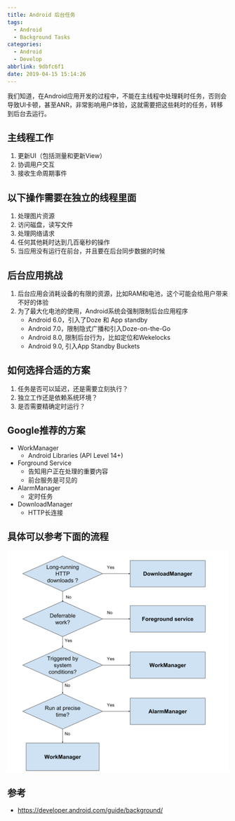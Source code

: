 ```yaml
---
title: Android 后台任务
tags:
  - Android
  - Background Tasks
categories:
  - Android
  - Develop
abbrlink: 9dbfc6f1
date: 2019-04-15 15:14:26
---
```


我们知道，在Android应用开发的过程中，不能在主线程中处理耗时任务，否则会导致UI卡顿，甚至ANR，非常影响用户体验，这就需要把这些耗时的任务，转移到后台去运行。

## 主线程工作
1. 更新UI（包括测量和更新View）
2. 协调用户交互
3. 接收生命周期事件

## 以下操作需要在独立的线程里面
1. 处理图片资源
2. 访问磁盘，读写文件
3. 处理网络请求
4. 任何其他耗时达到几百毫秒的操作
5. 当应用没有运行在前台，并且要在后台同步数据的时候

## 后台应用挑战
1. 后台应用会消耗设备的有限的资源，比如RAM和电池，这个可能会给用户带来不好的体验
2. 为了最大化电池的使用，Android系统会强制限制后台应用程序
    * Android 6.0，引入了Doze 和 App standby
    * Android 7.0，限制隐式广播和引入Doze-on-the-Go
    * Android 8.0, 限制后台行为，比如定位和Wekelocks
    * Android 9.0, 引入App Standby Buckets

## 如何选择合适的方案
1. 任务是否可以延迟，还是需要立刻执行？
2. 独立工作还是依赖系统环境？
3. 是否需要精确定时运行？

## Google推荐的方案
* WorkManager
    * Android Libraries (API Level 14+)
* Forground Service
    * 告知用户正在处理的重要内容
    * 前台服务是可见的
* AlarmManager
    * 定时任务
* DownloadManager
    * HTTP长连接

## 具体可以参考下面的流程
<img src="img/bg-job-choose.svg">

## 参考
* https://developer.android.com/guide/background/